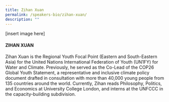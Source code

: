 ```yaml
---
title: Zihan Xuan
permalink: /speakers-bio/zihan-xuan/
description: ""
---
```


[insert image here]

#### ZIHAN XUAN

Zihan Xuan is the Regional Youth Focal Point (Eastern and South-Eastern Asia) for the United Nations International Federation of Youth (UN1FY) for Water and Climate. Previously, he served as the Co-Lead of the COP26 Global Youth Statement, a representative and inclusive climate policy document drafted in consultation with more than 40,000 young people from 135 countries around the world. Currently, Zihan reads Philosophy, Politics, and Economics at University College London, and interns at the UNFCCC in the capacity-building subdivision.